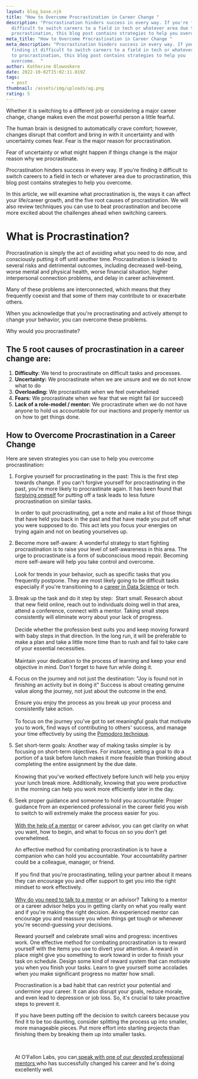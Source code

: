 ```yaml
---
layout: blog_base.njk
title: "How to Overcome Procrastination in Career Change "
description: "Procrastination hinders success in every way. If you're finding it
  difficult to switch careers to a field in tech or whatever area due to
  procrastination, this blog post contains strategies to help you overcome.  "
meta_title: "How to Overcome Procrastination in Career Change "
meta_description: "Procrastination hinders success in every way. If you're
  finding it difficult to switch careers to a field in tech or whatever area due
  to procrastination, this blog post contains strategies to help you
  overcome.  "
author: Katherine Olowookere
date: 2022-10-02T15:02:11.819Z
tags:
  - post
thumbnail: /assets/img/uploads/ag.png
rating: 5
---
```

Whether it is switching to a different job or considering a major career change, change makes even the most powerful person a little fearful. 

The human brain is designed to automatically crave comfort; however, changes disrupt that comfort and bring in with it uncertainty and with uncertainty comes fear. Fear is the major reason for procrastination. 

Fear of uncertainty or what might happen if things change is the major reason why we procrastinate. 

Procrastination hinders success in every way. If you're finding it difficult to switch careers to a field in tech or whatever area due to procrastination, this blog post contains strategies to help you overcome.  

In this article, we will examine what procrastination is, the ways it can affect your life/career growth, and the five root causes of procrastination. We will also review techniques you can use to beat procrastination and become more excited about the challenges ahead when switching careers. 

<h1>What is Procrastination?</h1>

Procrastination is simply the act of avoiding what you need to do now, and consciously putting it off until another time. Procrastination is linked to several risks and detrimental outcomes, including decreased well-being, worse mental and physical health, worse financial situation, higher interpersonal connection problems, and delay in career achievement.

Many of these problems are interconnected, which means that they frequently coexist and that some of them may contribute to or exacerbate others.

When you acknowledge that you're procrastinating and actively attempt to change your behavior, you can overcome these problems.

Why would you procrastinate? 

<h2>The 5 root causes of procrastination in a career change are:</h2>

1. **Difficulty**: We tend to procrastinate on difficult tasks and processes.  
2. **Uncertainty:** We procrastinate when we are unsure and we do not know what to do
3. **Overloading:** We procrastinate when we feel overwhelmed
4. **Fears:** We procrastinate when we fear that we might fail (or succeed)
5. **Lack of a role-model / mentor:** We procrastinate when we do not have anyone to hold us accountable for our inactions and properly mentor us on how to get things done.

<h2>How to Overcome Procrastination in a Career Change</h2>

Here are seven strategies you can use to help you overcome procrastination:

1. Forgive yourself for procrastinating in the past: This is the first step towards change. If you can't forgive yourself for procrastinating in the past, you're more likely to procrastinate again. It has been found that [forgiving oneself](https://www.sciencedirect.com/science/article/abs/pii/S0191886910000474) for putting off a task leads to less future procrastination on similar tasks.

   In order to quit procrastinating, get a note and make a list of those things that have held you back in the past and that have made you put off what you were supposed to do. This act lets you focus your energies on trying again and not on beating yourselves up.
2. Become more self-aware: A wonderful strategy to start fighting procrastination is to raise your level of self-awareness in this area. The urge to procrastinate is a form of subconscious mood repair. Becoming more self-aware will help you take control and overcome.\
   \
   Look for trends in your behavior, such as specific tasks that you frequently postpone. They are most likely going to be difficult tasks especially if you're transitioning to a [career in Data Science](https://saeedmirshekari.com/blog/2022-05-19-the-talent-gap-in-data-science-today-and-tomorrow/) or tech.
3. Break up the task and do it step by step:  Start small. Research about that new field online, reach out to individuals doing well in that area, attend a conference, connect with a mentor. Taking small steps consistently will eliminate worry about your lack of progress.\
   \
   Decide whether the profession best suits you and keep moving forward with baby steps in that direction. In the long run, it will be preferable to make a plan and take a little more time than to rush and fail to take care of your essential necessities.\
   \
   Maintain your dedication to the process of learning and keep your end objective in mind. Don't forget to have fun while doing it.
4. Focus on the journey and not just the destination: "Joy is found not in finishing an activity but in doing it" Success is about creating genuine value along the journey, not just about the outcome in the end. 

   Ensure you enjoy the process as you break up your process and consistently take action.\
   \
   To focus on the journey you've got to set meaningful goals that motivate you to work, find ways of contributing to others' success, and manage your time effectively by using the [Pomodoro technique](https://francescocirillo.com/products/the-pomodoro-technique). 
5. Set short-term goals: Another way of making tasks simpler is by focusing on short-term objectives. For instance, setting a goal to do a portion of a task before lunch makes it more feasible than thinking about completing the entire assignment by the due date.\
   \
   Knowing that you've worked effectively before lunch will help you enjoy your lunch break more. Additionally, knowing that you were productive in the morning can help you work more efficiently later in the day.
6. Seek proper guidance and someone to hold you accountable: Proper guidance from an experienced professional in the career field you wish to switch to will extremely make the process easier for you.\
   \
   [With the help of a mentor](https://saeedmirshekari.com/coaching-plan/) or career advisor, you can get clarity on what you want, how to begin, and what to focus on so you don't get overwhelmed. 

   An effective method for combating procrastination is to have a companion who can hold you accountable. Your accountability partner could be a colleague, manager, or friend.\
   \
   If you find that you're procrastinating, telling your partner about it means they can encourage you and offer support to get you into the right mindset to work effectively.\
   \
   [Why do you need to talk to a mentor](https://saeedmirshekari.com/blog/2022-08-15-why-you-need-a-data-science-career-mentor/) or an advisor? Talking to a mentor or a career advisor helps you in getting clarity on what you really want and if you're making the right decision. An experienced mentor can encourage you and reassure you when things get tough or whenever you're second-guessing your decisions. 

   Reward yourself and celebrate small wins and progress: incentives work. One effective method for combating procrastination is to reward yourself with the items you use to divert your attention. A reward in place might give you something to work toward in order to finish your task on schedule. Design some kind of reward system that can motivate you when you finish your tasks. Learn to give yourself some accolades when you make significant progress no matter how small.

   Procrastination is a bad habit that can restrict your potential and undermine your career. It can also disrupt your goals, reduce morale, and even lead to depression or job loss. So, it's crucial to take proactive steps to prevent it.

   If you have been putting off the decision to switch careers because you find it to be too daunting, consider splitting the process up into smaller, more manageable pieces. Put more effort into starting projects than finishing them by breaking them up into smaller tasks. 

    ﻿

   At O'Fallon Labs, you can[ speak with one of our devoted professional mentors ](https://saeedmirshekari.com/contact/)who has successfully changed his career and he's doing excellently well.